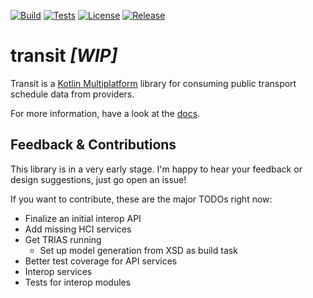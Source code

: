 [![Build](https://github.com/jlnstrk/transit/workflows/Assemble/badge.svg)](https://github.com/jlnstrk/transit/actions?query=workflow%3Assemble)
[![Tests](https://github.com/jlnstrk/transit/workflows/Tests/badge.svg)](https://github.com/jlnstrk/transit/actions?query=workflow%3ATests)
[![License](https://img.shields.io/badge/license-Apache%202.0-blue.svg)](./LICENSE.md)
[![Release](https://img.shields.io/github/release/jlnstrk/transit.svg)](https://github.com/jlnstrk/transit/releases/)

# transit _[WIP]_

Transit is a [Kotlin Multiplatform](https://kotlinlang.org/docs/reference/multiplatform.html) library for consuming
public transport schedule data from providers.

For more information, have a look at the [docs](https://jlnstrk.github.io/transit).

## Feedback & Contributions

This library is in a very early stage. I'm happy to hear your feedback or design suggestions, just go open an issue!

If you want to contribute, these are the major TODOs right now:

- Finalize an initial interop API
- Add missing HCI services
- Get TRIAS running
  - Set up model generation from XSD as build task
- Better test coverage for API services
- Interop services
- Tests for interop modules